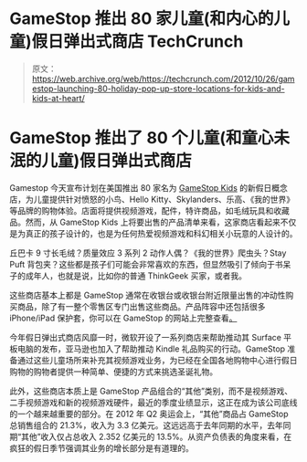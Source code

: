 # GameStop 推出 80 家儿童(和内心的儿童)假日弹出式商店 TechCrunch

> 原文：<https://web.archive.org/web/https://techcrunch.com/2012/10/26/gamestop-launching-80-holiday-pop-up-store-locations-for-kids-and-kids-at-heart/>

# GameStop 推出了 80 个儿童(和童心未泯的儿童)假日弹出式商店

Gamestop 今天宣布计划在美国推出 80 家名为 [GameStop Kids](https://web.archive.org/web/20221207171034/http://www.gamestop.com/mrkt/landing/gskids-event-locator/) 的新假日概念店，为儿童提供针对愤怒的小鸟、Hello Kitty、Skylanders、乐高、《我的世界》等品牌的购物体验。店面将提供视频游戏，配件，特许商品，如毛绒玩具和收藏品。然而，从 GameStop Kids 上将要出售的产品清单来看，这家商店看起来不仅是为真正的孩子设计的，也是为任何热爱视频游戏和科幻相关小玩意的人设计的。

丘巴卡 9 寸长毛绒？质量效应 3 系列 2 动作人偶？《我的世界》爬虫头？Stay Puft 背包夹？这些都是孩子们可能会非常喜欢的东西，但显然吸引了倾向于书呆子的成年人，也就是说，比如你的普通 ThinkGeek 买家，或者我。

这些商店基本上都是 GameStop 通常在收银台或收银台附近限量出售的冲动性购买商品，除了有一整个零售区专门出售这些商品。产品阵容中还包括很多 iPhone/iPad 保护套，你可以在 GameStop 的网站上完整查看[。](https://web.archive.org/web/20221207171034/http://www.gamestop.com/mrkt/landing/gskids-event-locator/)

今年假日弹出式商店风靡一时，微软开设了一系列商店来帮助推动其 Surface 平板电脑的发布，亚马逊也加入了帮助推动 Kindle 礼品购买的行动。GameStop 准备通过这些儿童场所来补充其视频游戏业务，为已经在全国各地购物中心进行假日购物的购物者提供一种简单、便捷的方式来挑选圣诞礼物。

此外，这些商店本质上是 GameStop 产品组合的“其他”类别，而不是视频游戏、二手视频游戏和新的视频游戏硬件，最近的季度业绩显示，这正在成为该公司底线的一个越来越重要的部分。在 2012 年 Q2 奥运会上，“其他”商品占 GameStop 总销售组合的 21.3%，收入为 3.3 亿美元。这远远高于去年同期的水平，去年同期“其他”收入仅占总收入 2.352 亿美元的 13.5%。从资产负债表的角度来看，在疯狂的假日季节强调其业务的增长部分是有道理的。